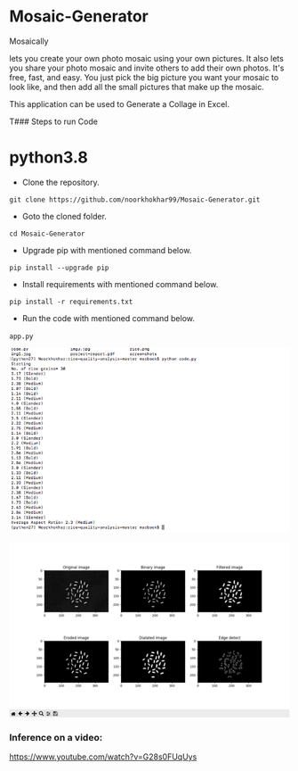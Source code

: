 # Mosaic-Generator
Mosaically

lets you create your own photo mosaic using your own pictures. It also lets you share your photo mosaic and invite others to add their own photos. It's free, fast, and easy. You just pick the big picture you want your mosaic to look like, and then add all the small pictures that make up the mosaic.


This application can be used to Generate a Collage in Excel.

T### Steps to run Code

# python3.8 

- Clone the repository.
```
git clone https://github.com/noorkhokhar99/Mosaic-Generator.git
```
- Goto the cloned folder.
```
cd Mosaic-Generator

```
- Upgrade pip with mentioned command below.
```
pip install --upgrade pip
```
- Install requirements with mentioned command below.
```
pip install -r requirements.txt
```
- Run the code with mentioned command below.

`app.py`

 


<p align="center">
<img src="https://github.com/noorkhokhar99/rice-quality-analysis/blob/main/screenshots/terminal.png">
</p>


<img src="https://github.com/noorkhokhar99/rice-quality-analysis/blob/main/screenshots/images.png">




### Inference on a video:
https://www.youtube.com/watch?v=G28s0FUqUys
